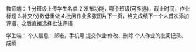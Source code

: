 教师端：
1 分班级上传学生名单
2 发布功能，哪个班级(可多选)，截止时间，作业标题 3.补交/分数低重做 4.批阅作业多张图片下一页，给完成绩下一个人首次添加评语，之后直接选择批注评语

学生端：
个人信息：邮箱，手机号
提交作业:修改、删除
个人作业的批阅记录、成绩
